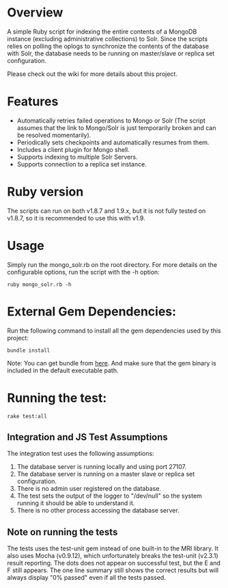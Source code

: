 # Overview

A simple Ruby script for indexing the entire contents of a MongoDB instance (excluding administrative collections) to Solr. Since the scripts relies on polling the oplogs to synchronize the contents of the database with Solr, the database needs to be running on master/slave or replica set configuration.

Please check out the wiki for more details about this project.

# Features

* Automatically retries failed operations to Mongo or Solr (The script assumes that the link to Mongo/Solr is just temporarily broken and can be resolved momentarily). 
* Periodically sets checkpoints and automatically resumes from them.
* Includes a client plugin for Mongo shell.
* Supports indexing to multiple Solr Servers.
* Supports connection to a replica set instance.

# Ruby version

The scripts can run on both v1.8.7 and 1.9.x, but it is not fully tested on v1.8.7, so it is recommended to use this with v1.9.

# Usage

Simply run the mongo_solr.rb on the root directory. For more details on the configurable options, run the script with the -h option:

    ruby mongo_solr.rb -h

# External Gem Dependencies:

Run the following command to install all the gem dependencies used by this project:

    bundle install

Note: You can get bundle from [here](http://gembundler.com/). And make sure that the gem binary is included in the default executable path.

# Running the test:

    rake test:all

## Integration and JS Test Assumptions

The integration test uses the following assumptions:

1. The database server is running locally and using port 27107.
2. The database server is running on a master slave or replica set configuration.
3. There is no admin user registered on the database.
4. The test sets the output of the logger to "/dev/null" so the system running it should be able
   to understand it.
5. There is no other process accessing the database server.

## Note on running the tests

The tests uses the test-unit gem instead of one built-in to the MRI library. It also uses Mocha (v0.9.12), which unfortunately breaks the test-unit (v2.3.1) result reporting. The dots does not appear on successful test, but the E and F still appears. The one line summary still shows the correct results but will always display "0% passed" even if all the tests passed.

